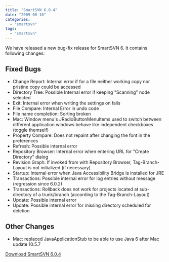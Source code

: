 ```yaml
---
title: "SmartSVN 6.0.4"
date: "2009-08-10"
categories: 
  - "smartsvn"
tags: 
  - "smartsvn"
---
```


We have released a new bug-fix release for SmartSVN 6. It contains following changes:

## Fixed Bugs

- Change Report: Internal error if for a file neither working copy nor pristine copy could be accessed
- Directory Tree: Possible Internal error if keeping "Scanning" node selected
- Exit: Internal error when writing the settings on fails
- File Compare: Internal Error in undo code
- File name completion: Sorting broken
- Mac: Window menu's JRadioButtonMenuItems used to switch between different application windows behave like independent checkboxes (toggle themself)
- Property Compare: Does not repaint after changing the font in the preferences
- Refresh: Possible internal error
- Repository Browser: Internal error when entering URL for "Create Directory" dialog
- Revision Graph: If invoked from with Repository Browser, Tag-Branch-Layout is not initialized (if necessary)
- Startup: Internal error when Java Accessibility Bridge is installed for JRE
- Transactions: Possible internal error for log entries without message (regression since 6.0.2)
- Transactions: Rollback does not work for projects located at sub-directory of a trunk/branch (according to the Tag-Branch-Layout)
- Update: Possible internal error
- Update: Possible internal error for missing directory scheduled for deletion

## Other Changes

- Mac: replaced JavaApplicationStub to be able to use Java 6 after Mac update 10.5.7

[Download SmartSVN 6.0.4](http://www.syntevo.com/smartsvn/download.html)
